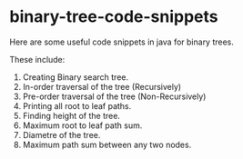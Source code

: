 binary-tree-code-snippets
=========================

Here are some useful code snippets in java for binary trees. 

These include:

1. Creating Binary search tree.
2. In-order traversal of the tree (Recursively)
3. Pre-order traversal of the tree (Non-Recursively)
4. Printing all root to leaf paths.
5. Finding height of the tree.
6. Maximum root to leaf path sum.
7. Diametre of the tree.
8. Maximum path sum between any two nodes.
